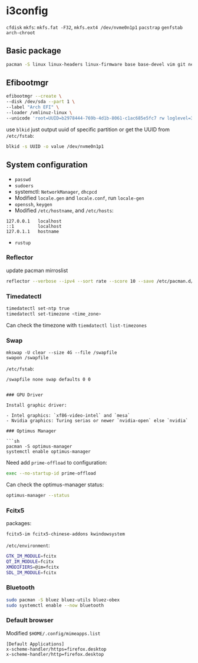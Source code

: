 # i3config

`cfdisk` `mkfs`: `mkfs.fat -F32`, `mkfs.ext4 /dev/nvme0n1p1` `pacstrap` `genfstab` `arch-chroot`

## Basic package

```sh
pacman -S linux linux-headers linux-firmware base base-devel vim git networkmanager efibootmgr lemurs dhcpcd bluez bluez-utils bluez-obex openssh wireless-regdb picom
```

## Efibootmgr

```sh
efibootmgr --create \
--disk /dev/sda --part 1 \
--label "Arch EFI" \
--loader /vmlinuz-linux \
--unicode 'root=UUID=b2978444-769b-4d1b-8061-c1ac685e5fc7 rw loglevel=3 quiet splash initrd=\initramfs-linux.img'
```

use `blkid` just output uuid of specific partition or get the UUID from `/etc/fstab`:

```sh
blkid -s UUID -o value /dev/nvme0n1p1
```

## System configuration

- `passwd`
- `sudoers`
- systemctl: `NetworkManager`, `dhcpcd`
- Modified `locale.gen` and `locale.conf`, run `locale-gen`
- `openssh`, `keygen`
- Modified `/etc/hostname`, and `/etc/hosts`:

```
127.0.0.1   localhost
::1         localhost
127.0.1.1   hostname
```

- `rustup`

### Reflector

update pacman mirroslist

```sh
reflector --verbose --ipv4 --sort rate --score 10 --save /etc/pacman.d/mirrorlist
```

### Timedatectl

```sh
timedatectl set-ntp true
timedatectl set-timezone <time_zone>
```

Can check the timezone with `tiemdatectl list-timezones`

### Swap

```
mkswap -U clear --size 4G --file /swapfile
swapon /swapfile
```

`/etc/fstab`:

```
/swapfile none swap defaults 0 0
```

````

### GPU Driver

Install graphic driver:

- Intel graphics: `xf86-video-intel` and `mesa`
- Nvidia graphics: Turing serias or newer `nvidia-open` else `nvidia`

### Optimus Manager

```sh
pacman -S optimus-manager
systemctl enable optimus-manager
````

Need add `prime-offload` to configuration:

```sh
exec --no-startup-id prime-offload
```

Can check the optimus-manager status:

```sh
optimus-manager --status
```

### Fcitx5

packages:

```sh
fcitx5-im fcitx5-chinese-addons kwindowsystem
```

`/etc/environment`:

```sh
GTK_IM_MODULE=fcitx
QT_IM_MODULE=fcitx
XMODIFIERS=@im=fcitx
SDL_IM_MODULE=fcitx
```

### Bluetooth

```sh
sudo pacman -S bluez bluez-utils bluez-obex
sudo systemctl enable --now bluetooth
```

### Default browser

Modified `$HOME/.config/mimeapps.list`

```dosini
[Default Applications]
x-scheme-handler/https=firefox.desktop
x-scheme-handler/http=firefox.desktop
```
